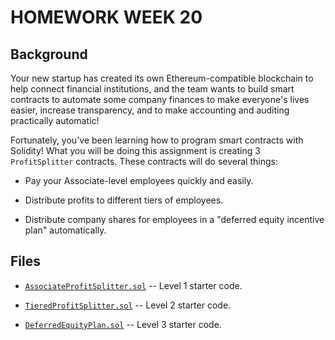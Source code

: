 # HOMEWORK WEEK 20

## Background

Your new startup has created its own Ethereum-compatible blockchain to help connect financial institutions, and the team wants to build smart contracts to automate some company finances to make everyone's lives easier, increase transparency, and to make accounting and auditing practically automatic!

Fortunately, you've been learning how to program smart contracts with Solidity! What you will be doing this assignment is creating 3 `ProfitSplitter` contracts. These contracts will do several things:

* Pay your Associate-level employees quickly and easily.

* Distribute profits to different tiers of employees.

* Distribute company shares for employees in a "deferred equity incentive plan" automatically.

## Files

* [`AssociateProfitSplitter.sol`](AssociateProfitSplitter.sol) -- Level 1 starter code.

* [`TieredProfitSplitter.sol`](TieredProfitSplitter.sol) -- Level 2 starter code.

* [`DeferredEquityPlan.sol`](DeferredEquityPlan.sol) -- Level 3 starter code.

